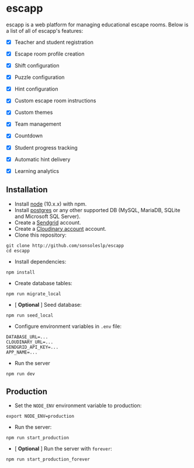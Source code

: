 # escapp

escapp is a web platform for managing educational escape rooms. Below is a list of all of escapp's features:

* [x] Teacher and student registration
* [x] Escape room profile creation
* [x] Shift configuration
* [x] Puzzle configuration
* [x] Hint configuration
* [x] Custom escape room instructions
* [x] Custom themes
* [x] Team management
* [x] Countdown
* [x] Student progress tracking
* [x] Automatic hint delivery
* [x] Learning analytics


## Installation

* Install [node](https://nodejs.org/es/) (10.x.x) with npm.
* Install [postgres](https://postgresql.org) or any other supported DB (MySQL, MariaDB, SQLite and Microsoft SQL Server).
* Create a [Sendgrid](https://sendgrid.com) account.
* Create a [Cloudinary account](https://cloudinary.com) account.
* Clone this repository:
```shell
git clone http://github.com/sonsoleslp/escapp
cd escapp
```
* Install dependencies:
```shell
npm install
```
* Create database tables:
```shell
npm run migrate_local
```
* [ **Optional** ] Seed database:
```shell
npm run seed_local
```
* Configure environment variables in `.env` file:
```shell
DATABASE_URL=...
CLOUDINARY_URL=...
SENDGRID_API_KEY=...
APP_NAME=...
```
* Run the server
```
npm run dev
```

## Production

* Set the `NODE_ENV` environment variable to production:
```shell
export NODE_ENV=production
```

* Run the server:
```shell
npm run start_production
```
* [ **Optional** ] Run the server with `forever`:
```shell
npm run start_production_forever
```
